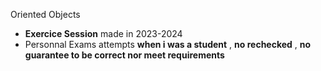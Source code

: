 Oriented Objects

- **Exercice Session** made in 2023-2024
- Personnal Exams attempts **when i was a student** , **no rechecked** , **no guarantee to be correct nor meet requirements**
